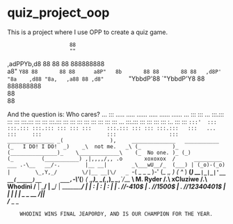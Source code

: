 # quiz_project_oop
This is a project where I use OPP to create a quiz game.

                        88            
                        ""            
                                      
 ,adPPYb,d8 88       88 88 888888888  
a8"    `Y88 88       88 88      a8P"  
8b       88 88       88 88   ,d8P'    
"8a    ,d88 "8a,   ,a88 88 ,d8"       
 `"YbbdP'88  `"YbbdP'Y8 88 888888888  
         88                           
         88 

And the question is:  Who cares?
                                                                  ...
          :::  .....   .....  ......   .....  ......  ......  ... ::: :::
          ... :::.::: ::: ::: :::.::: ::: ::: :::.::: ::: ::: ::: ::: :::
      ::: ::: ::: ... :::.::: :::     ::: ::: ::: :.. ::: :::  `:::'  :::
      :::.::: :::.::: ::: ::: :::     :::.::: ::: ::: :::.:::   :::   ...
                  :::     :::                     :::                 :::
             _______________
           _(               ),     ______________   ___________
          (_   I DO! I DO!  _)    _\  not me.   _\ (_          )_
            (_______________)_    \_____________\    (_  No one. )_
                            (_)             (_         (___________)
                 ,|,,,,/,, .o       xoxoxox  /      _________    ___
               .-\__   __/-.        |__ __|        _\___wU__/_  (___)
               | (_o)-(_o) |        \_,Y,_/        \/|__ __|\/   _
               `-( _ _ _ )-'       (_ ,_, _)         (_ ^_ )  __(_)
                __`|_|_|'__       __(_____)__      ___,`-\\'_(__)
              _(_ ,_____,__)_   _(__,_____,__)_   _\__,___`__/___
            __\  M. Ryder   /_._\  xCluziwe   /_._\   Whodini   /__
           |   \___________/  |  \___________/  |  \___________/   |
           | :                | :               | :                |
           | .   //-410$      | .  //1500$      | .   //12340401$  |
           |_                 |                 |                 _|
  _   _ __  /_________________|_________________|_________________\
         /_____________________ _   _

        WHODINI WINS FINAL JEAPORDY, AND IS OUR CHAMPION FOR THE YEAR.
